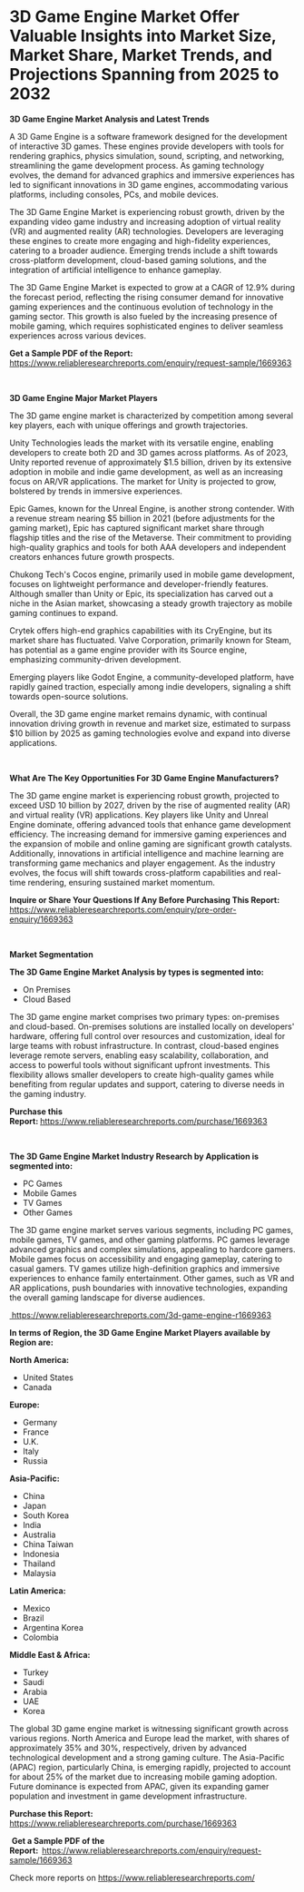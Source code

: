<p><h1>3D Game Engine Market Offer Valuable Insights into Market Size, Market Share, Market Trends, and Projections Spanning from 2025 to 2032</h1></p><p><strong>3D Game Engine Market Analysis and Latest Trends</strong></p>
<p><p>A 3D Game Engine is a software framework designed for the development of interactive 3D games. These engines provide developers with tools for rendering graphics, physics simulation, sound, scripting, and networking, streamlining the game development process. As gaming technology evolves, the demand for advanced graphics and immersive experiences has led to significant innovations in 3D game engines, accommodating various platforms, including consoles, PCs, and mobile devices.</p><p>The 3D Game Engine Market is experiencing robust growth, driven by the expanding video game industry and increasing adoption of virtual reality (VR) and augmented reality (AR) technologies. Developers are leveraging these engines to create more engaging and high-fidelity experiences, catering to a broader audience. Emerging trends include a shift towards cross-platform development, cloud-based gaming solutions, and the integration of artificial intelligence to enhance gameplay. </p><p>The 3D Game Engine Market is expected to grow at a CAGR of 12.9% during the forecast period, reflecting the rising consumer demand for innovative gaming experiences and the continuous evolution of technology in the gaming sector. This growth is also fueled by the increasing presence of mobile gaming, which requires sophisticated engines to deliver seamless experiences across various devices.</p></p>
<p><strong>Get a Sample PDF of the Report:&nbsp;</strong> <a href="https://www.reliableresearchreports.com/enquiry/request-sample/1669363?utm_campaign=3210&utm_medium=2&utm_source=Github&utm_content=ia&utm_term=10032025&utm_id=3d-game-engine">https://www.reliableresearchreports.com/enquiry/request-sample/1669363</a></p>
<p>&nbsp;</p>
<p><strong>3D Game Engine Major Market Players</strong></p>
<p><p>The 3D game engine market is characterized by competition among several key players, each with unique offerings and growth trajectories. </p><p>Unity Technologies leads the market with its versatile engine, enabling developers to create both 2D and 3D games across platforms. As of 2023, Unity reported revenue of approximately $1.5 billion, driven by its extensive adoption in mobile and indie game development, as well as an increasing focus on AR/VR applications. The market for Unity is projected to grow, bolstered by trends in immersive experiences.</p><p>Epic Games, known for the Unreal Engine, is another strong contender. With a revenue stream nearing $5 billion in 2021 (before adjustments for the gaming market), Epic has captured significant market share through flagship titles and the rise of the Metaverse. Their commitment to providing high-quality graphics and tools for both AAA developers and independent creators enhances future growth prospects.</p><p>Chukong Tech's Cocos engine, primarily used in mobile game development, focuses on lightweight performance and developer-friendly features. Although smaller than Unity or Epic, its specialization has carved out a niche in the Asian market, showcasing a steady growth trajectory as mobile gaming continues to expand.</p><p>Crytek offers high-end graphics capabilities with its CryEngine, but its market share has fluctuated. Valve Corporation, primarily known for Steam, has potential as a game engine provider with its Source engine, emphasizing community-driven development.</p><p>Emerging players like Godot Engine, a community-developed platform, have rapidly gained traction, especially among indie developers, signaling a shift towards open-source solutions. </p><p>Overall, the 3D game engine market remains dynamic, with continual innovation driving growth in revenue and market size, estimated to surpass $10 billion by 2025 as gaming technologies evolve and expand into diverse applications.</p></p>
<p>&nbsp;</p>
<p><strong>What Are The Key Opportunities For 3D Game Engine Manufacturers?</strong></p>
<p><p>The 3D game engine market is experiencing robust growth, projected to exceed USD 10 billion by 2027, driven by the rise of augmented reality (AR) and virtual reality (VR) applications. Key players like Unity and Unreal Engine dominate, offering advanced tools that enhance game development efficiency. The increasing demand for immersive gaming experiences and the expansion of mobile and online gaming are significant growth catalysts. Additionally, innovations in artificial intelligence and machine learning are transforming game mechanics and player engagement. As the industry evolves, the focus will shift towards cross-platform capabilities and real-time rendering, ensuring sustained market momentum.</p></p>
<p><strong>Inquire or Share Your Questions If Any Before Purchasing This Report:</strong> <a href="https://www.reliableresearchreports.com/enquiry/pre-order-enquiry/1669363?utm_campaign=3210&utm_medium=2&utm_source=Github&utm_content=ia&utm_term=10032025&utm_id=3d-game-engine">https://www.reliableresearchreports.com/enquiry/pre-order-enquiry/1669363</a></p>
<p>&nbsp;</p>
<p><strong>Market Segmentation</strong></p>
<p><strong>The 3D Game Engine Market Analysis by types is segmented into:</strong></p>
<p><ul><li>On Premises</li><li>Cloud Based</li></ul></p>
<p><p>The 3D game engine market comprises two primary types: on-premises and cloud-based. On-premises solutions are installed locally on developers' hardware, offering full control over resources and customization, ideal for large teams with robust infrastructure. In contrast, cloud-based engines leverage remote servers, enabling easy scalability, collaboration, and access to powerful tools without significant upfront investments. This flexibility allows smaller developers to create high-quality games while benefiting from regular updates and support, catering to diverse needs in the gaming industry.</p></p>
<p><strong>Purchase this Report:&nbsp;</strong><a href="https://www.reliableresearchreports.com/purchase/1669363?utm_campaign=3210&utm_medium=2&utm_source=Github&utm_content=ia&utm_term=10032025&utm_id=3d-game-engine">https://www.reliableresearchreports.com/purchase/1669363</a></p>
<p>&nbsp;</p>
<p><strong>The 3D Game Engine Market Industry Research by Application is segmented into:</strong></p>
<p><ul><li>PC Games</li><li>Mobile Games</li><li>TV Games</li><li>Other Games</li></ul></p>
<p><p>The 3D game engine market serves various segments, including PC games, mobile games, TV games, and other gaming platforms. PC games leverage advanced graphics and complex simulations, appealing to hardcore gamers. Mobile games focus on accessibility and engaging gameplay, catering to casual gamers. TV games utilize high-definition graphics and immersive experiences to enhance family entertainment. Other games, such as VR and AR applications, push boundaries with innovative technologies, expanding the overall gaming landscape for diverse audiences.</p></p>
<p><a href="https://www.reliableresearchreports.com/3d-game-engine-r1669363?utm_campaign=3210&utm_medium=2&utm_source=Github&utm_content=ia&utm_term=10032025&utm_id=3d-game-engine">&nbsp;https://www.reliableresearchreports.com/3d-game-engine-r1669363</a></p>
<p><strong>In terms of Region, the 3D Game Engine Market Players available by Region are:</strong></p>
<p>
    <p> <strong> North America: </strong>
        <ul>
            <li>United States</li>
            <li>Canada</li>
        </ul>
        </p> 
    <p> <strong> Europe: </strong>
        <ul>
            <li>Germany</li>
            <li>France</li>
            <li>U.K.</li>
            <li>Italy</li>
            <li>Russia</li>
        </ul>
        </p> 
    <p> <strong> Asia-Pacific: </strong>
        <ul>
            <li>China</li>
            <li>Japan</li>
            <li>South Korea</li>
            <li>India</li>
            <li>Australia</li>
            <li>China Taiwan</li>
            <li>Indonesia</li>
            <li>Thailand</li>
            <li>Malaysia</li>
        </ul>
        </p> 
    <p> <strong> Latin America: </strong>
        <ul>
            <li>Mexico</li>
            <li>Brazil</li>
            <li>Argentina Korea</li>
            <li>Colombia</li>
        </ul>
        </p> 
    <p> <strong> Middle East & Africa: </strong>
        <ul>
            <li>Turkey</li>
            <li>Saudi</li>
            <li>Arabia</li>
            <li>UAE</li>
            <li>Korea</li>
        </ul>
    </p>
    </p>
<p><p>The global 3D game engine market is witnessing significant growth across various regions. North America and Europe lead the market, with shares of approximately 35% and 30%, respectively, driven by advanced technological development and a strong gaming culture. The Asia-Pacific (APAC) region, particularly China, is emerging rapidly, projected to account for about 25% of the market due to increasing mobile gaming adoption. Future dominance is expected from APAC, given its expanding gamer population and investment in game development infrastructure.</p></p>
<p><strong>Purchase this Report: </strong><a href="https://www.reliableresearchreports.com/purchase/1669363?utm_campaign=3210&utm_medium=2&utm_source=Github&utm_content=ia&utm_term=10032025&utm_id=3d-game-engine">https://www.reliableresearchreports.com/purchase/1669363</a></p>
<p>&nbsp;<strong>Get a Sample PDF of the Report:&nbsp;&nbsp;</strong><a href="https://www.reliableresearchreports.com/enquiry/request-sample/1669363?utm_campaign=3210&utm_medium=2&utm_source=Github&utm_content=ia&utm_term=10032025&utm_id=3d-game-engine">https://www.reliableresearchreports.com/enquiry/request-sample/1669363</a></p>
<p><strong></strong></p>
<p>Check more reports on <a href="https://www.reliableresearchreports.com/?utm_campaign=3210&utm_medium=2&utm_source=Github&utm_content=ia&utm_term=10032025&utm_id=3d-game-engine">https://www.reliableresearchreports.com/</a></p>